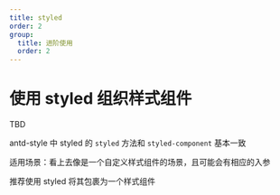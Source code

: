 ```yaml
---
title: styled
order: 2
group:
  title: 进阶使用
  order: 2
---
```


# 使用 styled 组织样式组件

TBD

antd-style 中 styled 的 `styled` 方法和 `styled-component` 基本一致

适用场景：看上去像是一个自定义样式组件的场景，且可能会有相应的入参

推荐使用 styled 将其包裹为一个样式组件

<code src='../demos/styled/basic.tsx'></code>
